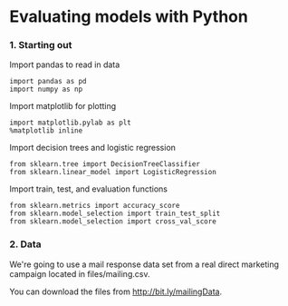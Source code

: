 # Evaluating models with Python
### 1. Starting out
Import pandas to read in data
```
import pandas as pd
import numpy as np
```
Import matplotlib for plotting
```
import matplotlib.pylab as plt
%matplotlib inline
```

Import decision trees and logistic regression
```
from sklearn.tree import DecisionTreeClassifier
from sklearn.linear_model import LogisticRegression
```

Import train, test, and evaluation functions
```
from sklearn.metrics import accuracy_score
from sklearn.model_selection import train_test_split
from sklearn.model_selection import cross_val_score
```
### 2. Data
We're going to use a mail response data set from a real direct marketing campaign located in files/mailing.csv.

You can download the files from http://bit.ly/mailingData.
